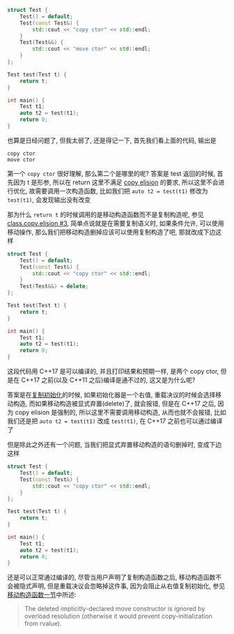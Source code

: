 ```cpp
struct Test {
    Test() = default;
    Test(const Test&) {
        std::cout << "copy ctor" << std::endl;
    }
    Test(Test&&) {
        std::cout << "move ctor" << std::endl;
    }
};

Test test(Test t) {
    return t;
}

int main() {
    Test t1;
    auto t2 = test(t1);
    return 0;
}
```

也算是日经问题了, 但我太弱了, 还是得记一下, 首先我们看上面的代码, 输出是

```plain
copy ctor
move ctor
```

第一个 `copy ctor` 很好理解, 那么第二个是哪里的呢? 答案是 test 返回的时候, 首先因为 t 是形参, 所以在 return 这里不满足 [copy elision](https://en.cppreference.com/w/cpp/language/copy_elision) 的要求, 所以这里不会进行优化, 故需要调用一次构造函数, 比如我们把 `auto t2 = test(t1)` 修改为 `test(t1)`, 会发现输出没有改变

那为什么 `return t` 的时候调用的是移动构造函数而不是复制构造呢, 参见[class.copy.elision #3](http://eel.is/c++draft/class.copy.elision#3), 简单点说就是在需要复制语义时, 如果条件允许, 可以使用移动操作, 那么我们把移动构造删掉应该可以使用复制构造了吧, 那就改成下边这样

```cpp
struct Test {
    Test() = default;
    Test(const Test&) {
        std::cout << "copy ctor" << std::endl;
    }
    Test(Test&&) = delete;
};

Test test(Test t) {
    return t;
}

int main() {
    Test t1;
    auto t2 = test(t1);
    return 0;
}
```

这段代码用 C++17 是可以编译的, 并且打印结果和预期一样, 是两个 copy ctor, 但是在 C++17 之前(以及 C++11 之后)编译是通不过的, 这又是为什么呢?

答案是在[复制初始化](https://en.cppreference.com/w/cpp/language/copy_initialization)的时候, 如果初始化器是一个右值, 重载决议的时候会选择移动构造, 而如果移动构造被显式弃置(delete)了, 就会报错, 但是在 C++17 之后, 因为 copy elision 是强制的, 所以这里不需要调用移动构造, 从而也就不会报错, 比如我们还是把 `auto t2 = test(t1)` 改成 `test(t1)`, 在 C++17 之前也可以通过编译了

但是除此之外还有一个问题, 当我们把显式弃置移动构造的语句删掉时, 变成下边这样

```cpp
struct Test {
    Test() = default;
    Test(const Test&) {
        std::cout << "copy ctor" << std::endl;
    }
};

Test test(Test t) {
    return t;
}

int main() {
    Test t1;
    auto t2 = test(t1);
    return 0;
}
```

还是可以正常通过编译的, 尽管当用户声明了复制构造函数之后, 移动构造函数不会被隐式声明, 但是重载决议会忽略掉这件事, 因为会阻止从右值复制初始化, 参见[移动构造函数一节](https://en.cppreference.com/w/cpp/language/move_constructor)中所述:

> The deleted implicitly-declared move constructor is ignored by overload resolution (otherwise it would prevent copy-initialization from rvalue).
